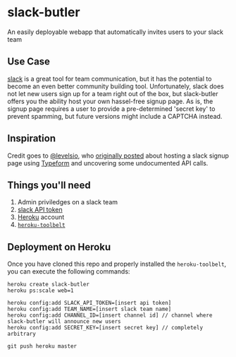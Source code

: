 # slack-butler
An easily deployable webapp that automatically invites users to your slack team

Use Case
---
[slack](https://slack.com/) is a great tool for team communication, 
but it has the potential to become an even better community building tool.
Unfortunately, slack does not let new users sign up for a team right out 
of the box, but slack-butler offers you the ability host your own hassel-free signup page.
As is, the signup page requires a user to provide a pre-determined 'secret key' to 
prevent spamming, but future versions might include a CAPTCHA instead.

Inspiration
---
Credit goes to [@levelsio](https://levels.io/), who [originally posted](https://levels.io/slack-typeform-auto-invite-sign-ups/) 
about hosting a slack signup page using [Typeform](http://www.typeform.com/) and uncovering some 
undocumented API calls.

Things you'll need
---
 1. Admin priviledges on a slack team
 1. [slack API token](api.slack.com)
 1. [Heroku](https://www.heroku.com/) account
 1. [`heroku-toolbelt`](https://toolbelt.heroku.com/)
 

Deployment on Heroku
---
Once you have cloned this repo and properly installed the `heroku-toolbelt`, 
you can execute the following commands:

```
heroku create slack-butler
heroku ps:scale web=1

heroku config:add SLACK_API_TOKEN=[insert api token]
heroku config:add TEAM_NAME=[insert slack team name]
heroku config:add CHANNEL_ID=[insert channel id] // channel where slack-butler will announce new users 
heroku config:add SECRET_KEY=[insert secret key] // completely arbitrary

git push heroku master
```
